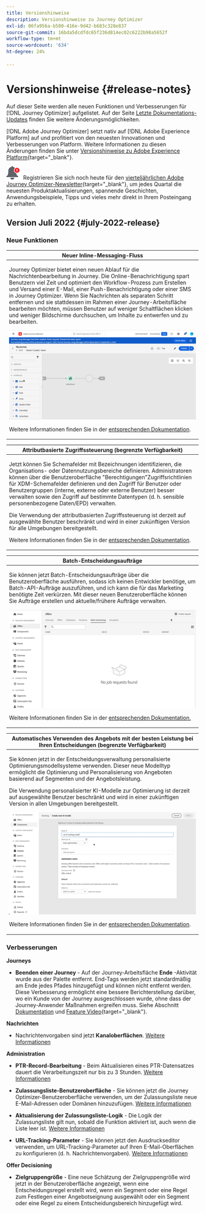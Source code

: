 ```yaml
---
title: Versionshinweise
description: Versionshinweise zu Journey Optimizer
exl-id: 06fa956a-b500-416e-9d42-b683c328e837
source-git-commit: 16bda5dcdfdc65f236d814ec02c6222b98a5652f
workflow-type: tm+mt
source-wordcount: '634'
ht-degree: 24%

---
```


# Versionshinweise {#release-notes}

Auf dieser Seite werden alle neuen Funktionen und Verbesserungen für [!DNL Journey Optimizer] aufgelistet. Auf der Seite [Letzte Dokumentations-Updates](documentation-updates.md) finden Sie weitere Änderungsmöglichkeiten.

[!DNL Adobe Journey Optimizer] setzt nativ auf [!DNL Adobe Experience Platform] auf und profitiert von den neuesten Innovationen und Verbesserungen von Platform. Weitere Informationen zu diesen Änderungen finden Sie unter [Versionshinweise zu Adobe Experience Platform](https://experienceleague.adobe.com/docs/experience-platform/release-notes/latest.html?lang=de){target=&quot;_blank&quot;}.

![Newsletter](../assets/do-not-localize/nl-icon.png) Registrieren Sie sich noch heute für den [vierteljährlichen Adobe Journey Optimizer-Newsletter](https://www.adobe.com/subscription/Adobe_Journey_Optimizer_NL.html){target=&quot;_blank&quot;}, um jedes Quartal die neuesten Produktaktualisierungen, spannende Geschichten, Anwendungsbeispiele, Tipps und vieles mehr direkt in Ihrem Posteingang zu erhalten.

## Version Juli 2022 {#july-2022-release}

### Neue Funktionen

<table>
<thead>
<tr>
<th><strong>Neuer Inline-Messaging-Fluss</strong><br/></th>
</tr>
</thead>
<tbody>
<tr>
<td>
<p>Journey Optimizer bietet einen neuen Ablauf für die Nachrichtenbearbeitung in Journey. Die Online-Benachrichtigung spart Benutzern viel Zeit und optimiert den Workflow-Prozess zum Erstellen und Versand einer E-Mail, einer Push-Benachrichtigung oder einer SMS in Journey Optimizer. Wenn Sie Nachrichten als separaten Schritt entfernen und sie stattdessen im Rahmen einer Journey-Arbeitsfläche bearbeiten möchten, müssen Benutzer auf weniger Schaltflächen klicken und weniger Bildschirme durchsuchen, um Inhalte zu entwerfen und zu bearbeiten.</p>
<img src="assets/do-not-localize/inline.gif"/>
<p>Weitere Informationen finden Sie in der <a href="../messages/get-started-content.md">entsprechenden Dokumentation</a>.</p>
</td>
</tr>
</tbody>
</table>


<table>
<thead>
<tr>
<th><strong>Attributbasierte Zugriffssteuerung (begrenzte Verfügbarkeit)</strong><br/></th>
</tr>
</thead>
<tbody>
<tr>
<td>
<p>Jetzt können Sie Schemafelder mit Bezeichnungen identifizieren, die Organisations- oder Datennutzungsbereiche definieren. Administratoren können über die Benutzeroberfläche "Berechtigungen"Zugriffsrichtlinien für XDM-Schemafelder definieren und den Zugriff für Benutzer oder Benutzergruppen (interne, externe oder externe Benutzer) besser verwalten sowie den Zugriff auf bestimmte Datentypen (d. h. sensible personenbezogene Daten/EPD) verwalten.</p>
<p>Die Verwendung der attributbasierten Zugriffssteuerung ist derzeit auf ausgewählte Benutzer beschränkt und wird in einer zukünftigen Version für alle Umgebungen bereitgestellt.</p>
<p>Weitere Informationen finden Sie in der <a href="../administration/attribute-based-access.md">entsprechenden Dokumentation</a>.</p>
</td>
</tr>
</tbody>
</table>

<table>
<thead>
<tr>
<th><strong>Batch-Entscheidungsaufträge</strong><br/></th>
</tr>
</thead>
<tbody>
<tr>
<td>
<p>Sie können jetzt Batch-Entscheidungsaufträge über die Benutzeroberfläche ausführen, sodass ich keinen Entwickler benötige, um Batch-API-Aufträge auszuführen, und ich kann die für das Marketing benötigte Zeit verkürzen. Mit dieser neuen Benutzeroberfläche können Sie Aufträge erstellen und aktuelle/frühere Aufträge verwalten.</p>
<img src="assets/do-not-localize/batch.gif"/>
<p>Weitere Informationen finden Sie in der <a href="../offers/batch-delivery.md">entsprechenden Dokumentation.</p>
</td>
</tr>
</tbody>
</table>

<table>
<thead>
<tr>
<th><strong>Automatisches Verwenden des Angebots mit der besten Leistung bei Ihren Entscheidungen (begrenzte Verfügbarkeit)</strong><br/></th>
</tr>
</thead>
<tbody>
<tr>
<td>
<p>Sie können jetzt in der Entscheidungsverwaltung personalisierte Optimierungsmodellsysteme verwenden. Dieser neue Modelltyp ermöglicht die Optimierung und Personalisierung von Angeboten basierend auf Segmenten und der Angebotsleistung.</p>
<p>Die Verwendung personalisierter KI-Modelle zur Optimierung ist derzeit auf ausgewählte Benutzer beschränkt und wird in einer zukünftigen Version in allen Umgebungen bereitgestellt.</p>
<img src="assets/do-not-localize/ai-ranking.gif"/>
<p>Weitere Informationen finden Sie in der <a href="../offers/ranking/personalized-optimization-model.md">entsprechenden Dokumentation</a>.</p>
</td>
</tr>
</tbody>
</table>

### Verbesserungen

**Journeys**

* **Beenden einer Journey** - Auf der Journey-Arbeitsfläche **Ende** -Aktivität wurde aus der Palette entfernt. End-Tags werden jetzt standardmäßig am Ende jedes Pfades hinzugefügt und können nicht entfernt werden. Diese Verbesserung ermöglicht eine bessere Berichterstellung darüber, wo ein Kunde von der Journey ausgeschlossen wurde, ohne dass der Journey-Anwender Maßnahmen ergreifen muss. Siehe Abschnitt [Dokumentation](../building-journeys/journey-end.md) und [Feature Video](https://video.tv.adobe.com/v/345376){target=&quot;_blank&quot;}.

**Nachrichten**

* Nachrichtenvorgaben sind jetzt **Kanaloberflächen**. [Weitere Informationen](../configuration/channel-surfaces.md)

**Administration**

* **PTR-Record-Bearbeitung** - Beim Aktualisieren eines PTR-Datensatzes dauert die Verarbeitungszeit nur bis zu 3 Stunden. [Weitere Informationen](../configuration/ptr-records.md#processing)

* **Zulassungsliste-Benutzeroberfläche** - Sie können jetzt die Journey Optimizer-Benutzeroberfläche verwenden, um der Zulassungsliste neue E-Mail-Adressen oder Domänen hinzuzufügen. [Weitere Informationen](../configuration/allow-list.md)

* **Aktualisierung der Zulassungsliste-Logik** - Die Logik der Zulassungsliste gilt nun, sobald die Funktion aktiviert ist, auch wenn die Liste leer ist. [Weitere Informationen](../configuration/allow-list.md#logic)

* **URL-Tracking-Parameter** - Sie können jetzt den Ausdruckseditor verwenden, um URL-Tracking-Parameter auf Ihren E-Mail-Oberflächen zu konfigurieren (d. h. Nachrichtenvorgaben). [Weitere Informationen](../configuration/email-settings.md#url-tracking)

**Offer Decisioning**

* **Zielgruppengröße** - Eine neue Schätzung der Zielgruppengröße wird jetzt in der Benutzeroberfläche angezeigt, wenn eine Entscheidungsregel erstellt wird, wenn ein Segment oder eine Regel zum Festlegen einer Angebotseignung ausgewählt oder ein Segment oder eine Regel zu einem Entscheidungsbereich hinzugefügt wird.